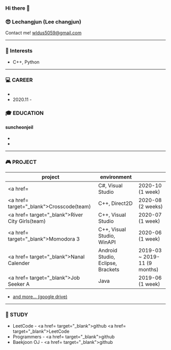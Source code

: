 ### Hi there 👋

### 😎 Lechangjun (Lee changjun)
Contact me! <wldus5059@gmail.com>

* * *
### 🤩 Interests
* C++, Python




* * *

### 💻 CAREER
#### 
* 
* 2020.11 - 

### 🎓 EDUCATION
#### suncheonjeil 
*    
*    


* * *
### 🎮 PROJECT
| project | environment |  |
|-------|--------|-------|
| <a href=</a> | C#, Visual Studio | 2020-10 (1 week) |
| <a href= target="_blank">Crosscode(team)</a> | C++, Direct2D | 2020-08 (2 weeks) |
| <a href= target="_blank">River City Girls(team)</a> | C++, Visual Studio | 2020-07 (1 week) |
| <a href= target="_blank">Momodora 3</a> | C++, Visual Studio, WinAPI | 2020-06 (1 week) |
| <a href= target="_blank">Nanal Calender</a> | Android Studio, Eclipse, Brackets | 2019-03 ~ 2019-11 (9 months) |
| <a href= target="_blank">Job Seeker A</a> | Java | 2019-06 (1 week) |

+ <a href="" target="_blank">and more... (google drive)</a>
* * *

### 🌱 STUDY
* LeetCode - <a href= target="_blank">github</a> <a href= target="_blank">LeetCode</a>
* Programmers - <a href= target="_blank">github</a>
* Baekjoon OJ - <a href= target="_blank">github</a>


